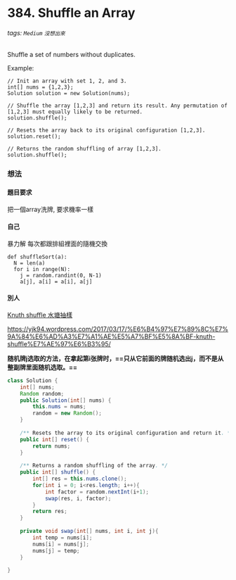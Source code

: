 # 384. Shuffle an Array
###### tags: `Medium` `沒想出來`
Shuffle a set of numbers without duplicates.

Example:
```
// Init an array with set 1, 2, and 3.
int[] nums = {1,2,3};
Solution solution = new Solution(nums);

// Shuffle the array [1,2,3] and return its result. Any permutation of [1,2,3] must equally likely to be returned.
solution.shuffle();

// Resets the array back to its original configuration [1,2,3].
solution.reset();

// Returns the random shuffling of array [1,2,3].
solution.shuffle();
```



### 想法
#### 題目要求
把一個array洗牌, 要求機率一樣

#### 自己
暴力解  每次都跟排組裡面的隨機交換
```python=
def shuffleSort(a):
  N = len(a)
  for i in range(N):
    j = random.randint(0, N-1)
    a[j], a[i] = a[i], a[j]
```


#### 別人
[Knuth shuffle 水塘抽樣](https://zh.wikipedia.org/wiki/%E6%B0%B4%E5%A1%98%E6%8A%BD%E6%A8%A3)

https://yjk94.wordpress.com/2017/03/17/%E6%B4%97%E7%89%8C%E7%9A%84%E6%AD%A3%E7%A1%AE%E5%A7%BF%E5%8A%BF-knuth-shuffle%E7%AE%97%E6%B3%95/

**随机牌j选取的方法，在拿起第i张牌时，==只从它前面的牌随机选出j，而不是从整副牌里面随机选取。==**

```java
class Solution {
    int[] nums;
    Random random;
    public Solution(int[] nums) {
        this.nums = nums;
        random = new Random();
    }
    
    /** Resets the array to its original configuration and return it. */
    public int[] reset() {
        return nums;
    }
    
    /** Returns a random shuffling of the array. */
    public int[] shuffle() {
        int[] res = this.nums.clone();
        for(int i = 0; i<res.length; i++){
            int factor = random.nextInt(i+1);
            swap(res, i, factor);
        }
        return res;
    }
    
    private void swap(int[] nums, int i, int j){
        int temp = nums[i];
        nums[i] = nums[j];
        nums[j] = temp;
    }
    
}
```

